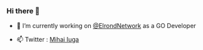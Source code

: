 ### Hi there 👋


- 🔭 I’m currently working on [@ElrondNetwork](https://github.com/ElrondNetwork) as a GO Developer

- 📫 Twitter : [Mihai Iuga](https://twitter.com/mihaiiuga3)
